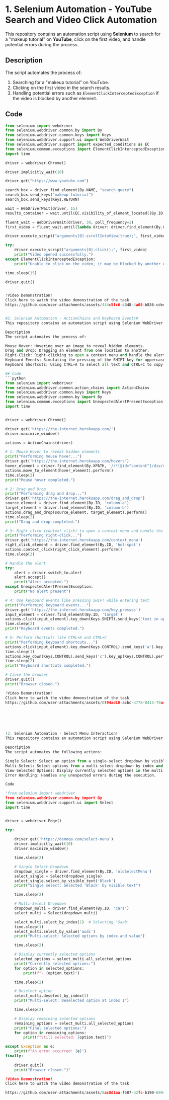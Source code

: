 # 1. Selenium Automation - YouTube Search and Video Click Automation

This repository contains an automation script using **Selenium** to search for a "makeup tutorial" on **YouTube**, click on the first video, and handle potential errors during the process.

## Description
The script automates the process of:
1. Searching for a "makeup tutorial" on YouTube.
2. Clicking on the first video in the search results.
3. Handling potential errors such as `ElementClickInterceptedException` if the video is blocked by another element.

## Code
```python
from selenium import webdriver
from selenium.webdriver.common.by import By
from selenium.webdriver.common.keys import Keys
from selenium.webdriver.support.ui import WebDriverWait
from selenium.webdriver.support import expected_conditions as EC
from selenium.common.exceptions import ElementClickInterceptedException
import time

driver = webdriver.Chrome()

driver.implicitly_wait(10)

driver.get("https://www.youtube.com")

search_box = driver.find_element(By.NAME, "search_query")
search_box.send_keys("makeup tutorial")
search_box.send_keys(Keys.RETURN)

wait = WebDriverWait(driver, 15)
results_container = wait.until(EC.visibility_of_element_located((By.ID, "contents")))

fluent_wait = WebDriverWait(driver, 30, poll_frequency=1)
first_video = fluent_wait.until(lambda driver: driver.find_element(By.CSS_SELECTOR, "ytd-video-renderer"))

driver.execute_script("arguments[0].scrollIntoView(true);", first_video)

try:
    driver.execute_script("arguments[0].click();", first_video)
    print("Video opened successfully.")
except ElementClickInterceptedException:
    print("Unable to click on the video, it may be blocked by another element.")

time.sleep(15)

driver.quit()


!Video Demonstration!
Click here to watch the video demonstration of the task
https://github.com/user-attachments/assets/434c5fc6-c348-4a08-b836-cdedac86fbea


#2. Selenium Automation - ActionChains and Keyboard Events#
This repository contains an automation script using Selenium WebDriver that demonstrates a variety of user actions, including mouse hover, drag and drop, right-click, and keyboard events.

Description
The script automates the process of:

Mouse Hover: Hovering over an image to reveal hidden elements.
Drag and Drop: Dragging an element from one location to another.
Right-Click: Right-clicking to open a context menu and handle the alert.
Keyboard Events: Simulating the pressing of the SHIFT key for uppercase text.
Keyboard Shortcuts: Using CTRL+A to select all text and CTRL+C to copy selected text.

## Code
```python
from selenium import webdriver
from selenium.webdriver.common.action_chains import ActionChains
from selenium.webdriver.common.keys import Keys
from selenium.webdriver.common.by import By
from selenium.common.exceptions import UnexpectedAlertPresentException
import time


driver = webdriver.Chrome()

driver.get('https://the-internet.herokuapp.com/')
driver.maximize_window()

actions = ActionChains(driver)

# 1: Mouse Hover to reveal hidden elements
print("Performing mouse hover...")
driver.get('https://the-internet.herokuapp.com/hovers')
hover_element = driver.find_element(By.XPATH, '//*[@id="content"]/div/div[1]/img')
actions.move_to_element(hover_element).perform()
time.sleep(2)  
print("Mouse hover completed.")

# 2: Drag and Drop
print("Performing drag and drop...")
driver.get('https://the-internet.herokuapp.com/drag_and_drop')
source_element = driver.find_element(By.ID, 'column-a')
target_element = driver.find_element(By.ID, 'column-b')
actions.drag_and_drop(source_element, target_element).perform()
time.sleep(2)  
print("Drag and drop completed.")

# 3: Right-click (context click) to open a context menu and handle the alert
print("Performing right-click...")
driver.get('https://the-internet.herokuapp.com/context_menu')
right_click_element = driver.find_element(By.ID, 'hot-spot')
actions.context_click(right_click_element).perform()
time.sleep(2) 

# Handle the alert
try:
    alert = driver.switch_to.alert
    alert.accept()
    print("Alert accepted.")
except UnexpectedAlertPresentException:
    print("No alert present")

# 4: Use keyboard events like pressing SHIFT while entering text
print("Performing keyboard events...")
driver.get('https://the-internet.herokuapp.com/key_presses')
input_element = driver.find_element(By.ID, 'target')
actions.click(input_element).key_down(Keys.SHIFT).send_keys('text in uppercase').key_up(Keys.SHIFT).perform()
time.sleep(2)  
print("Keyboard events completed.")

# 5: Perform shortcuts like CTRL+A and CTRL+C
print("Performing keyboard shortcuts...")
actions.click(input_element).key_down(Keys.CONTROL).send_keys('a').key_up(Keys.CONTROL).perform()  # Select all text
time.sleep(1)
actions.key_down(Keys.CONTROL).send_keys('c').key_up(Keys.CONTROL).perform()  # Copy selected text
time.sleep(2)  
print("Keyboard shortcuts completed.")

# Close the browser
driver.quit()
print("Browser closed.")

!Video Demonstration!
Click here to watch the video demonstration of the task
https://github.com/user-attachments/assets/0794ad10-acbc-4778-8415-79a4bd89d309






!3. Selenium Automation - Select Menu Interaction!
This repository contains an automation script using Selenium WebDriver that interacts with a dropdown menu and performs various selection actions such as single select, multi-select, and deselect options.

Description
The script automates the following actions:

Single Select: Select an option from a single-select dropdown by visible text.
Multi-Select: Select options from a multi-select dropdown by index and value, and then deselect one of the options.
View Selected Options: Display currently selected options in the multi-select dropdown.
Error Handling: Handles any unexpected errors during the execution.

Code

"from selenium import webdriver
from selenium.webdriver.common.by import By
from selenium.webdriver.support.ui import Select
import time


driver = webdriver.Edge()

try:
    
    driver.get('https://demoqa.com/select-menu')
    driver.implicitly_wait(10)
    driver.maximize_window()

    time.sleep(2)

    # Single Select Dropdown
    dropdown_single = driver.find_element(By.ID, 'oldSelectMenu')
    select_single = Select(dropdown_single)
    select_single.select_by_visible_text('Black')
    print("Single select: Selected 'Black' by visible text")

    time.sleep(2)

    # Multi-Select Dropdown
    dropdown_multi = driver.find_element(By.ID, 'cars')
    select_multi = Select(dropdown_multi)

    select_multi.select_by_index(1)  # Selecting 'Saab'
    time.sleep(1)
    select_multi.select_by_value('audi')
    print("Multi-select: Selected options by index and value")

    time.sleep(2)

    # Display currently selected options
    selected_options = select_multi.all_selected_options
    print("Currently selected options:")
    for option in selected_options:
        print(f"- {option.text}")

    time.sleep(2)

    # Deselect option
    select_multi.deselect_by_index(1)
    print("Multi-select: Deselected option at index 1")

    time.sleep(2)

    # Display remaining selected options
    remaining_options = select_multi.all_selected_options
    print("Final selected options:")
    for option in remaining_options:
        print(f"Still selected: {option.text}")

except Exception as e:
    print(f"An error occurred: {e}")
finally:
   
    driver.quit()
    print("Browser closed.")"

!Video Demonstration!
Click here to watch the video demonstration of the task

https://github.com/user-attachments/assets/8ac8d1aa-f587-42fc-b190-6994694fd886




